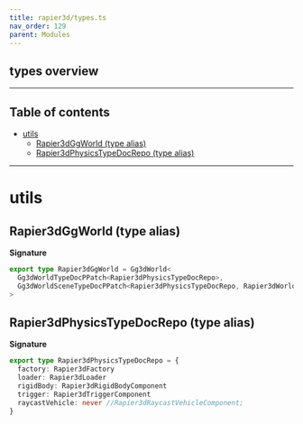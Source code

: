```yaml
---
title: rapier3d/types.ts
nav_order: 129
parent: Modules
---
```


## types overview

---

<h2 class="text-delta">Table of contents</h2>

- [utils](#utils)
  - [Rapier3dGgWorld (type alias)](#rapier3dggworld-type-alias)
  - [Rapier3dPhysicsTypeDocRepo (type alias)](#rapier3dphysicstypedocrepo-type-alias)

---

# utils

## Rapier3dGgWorld (type alias)

**Signature**

```ts
export type Rapier3dGgWorld = Gg3dWorld<
  Gg3dWorldTypeDocPPatch<Rapier3dPhysicsTypeDocRepo>,
  Gg3dWorldSceneTypeDocPPatch<Rapier3dPhysicsTypeDocRepo, Rapier3dWorldComponent>
>
```

## Rapier3dPhysicsTypeDocRepo (type alias)

**Signature**

```ts
export type Rapier3dPhysicsTypeDocRepo = {
  factory: Rapier3dFactory
  loader: Rapier3dLoader
  rigidBody: Rapier3dRigidBodyComponent
  trigger: Rapier3dTriggerComponent
  raycastVehicle: never //Rapier3dRaycastVehicleComponent;
}
```

